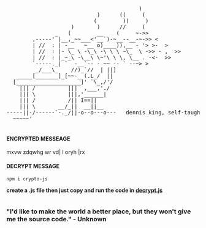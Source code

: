<div>
  <pre>
                                         )
                            )      ((     (
                           (        ))     )
                    )       )      //     (
               _   (        __    (     ~->>
        ,-----' |__,_~~___<'__`)-~__--__-~->> <
        | //  : | -__   ~__ o)____)),__ - '> >-  >
        | //  : |- \_ \ -\_\ -\ \ \ ~\_  \ ->> - ,  >>
        | //  : |_~_\ -\__\ \~'\ \ \, \__ . -<-  >>
        `-----._| `  -__`-- - ~~ -- ` --~> >
         _/___\_    //)_`//  | ||]
   _____[_______]_[~~-_ (.L_/  ||
  [____________________]' `\_,/'/
    ||| /          |||  ,___,'./
    ||| \          |||,'______|
    ||| /          /|| I==||
    ||| \       __/_||  __||__
-----||-/------`-._/||-o--o---o---   dennis king, self-taught software dev.
  ~~~~~'
  </pre>
</div>

#### ENCRYPTED MESSEAGE

mxvw zdqwhg wr vd| l oryh |rx

#### DECRYPT MESSAGE

``
npm i crypto-js
``

**create a .js file then just copy and run the code in [decrypt.js](decrypt.js)**

<div id="header" align="center">
<img src="https://komarev.com/ghpvc/?username=dns-king&style=flat-square&color=blue" alt=""/>
</div>

### "I'd like to make the world a better place, but they won't give me the source code." - Unknown 
